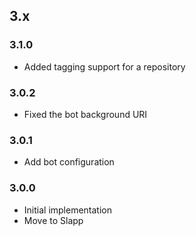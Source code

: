 ## 3.x

### 3.1.0

* Added tagging support for a repository

### 3.0.2

* Fixed the bot background URI

### 3.0.1

* Add bot configuration

### 3.0.0

* Initial implementation
* Move to Slapp

